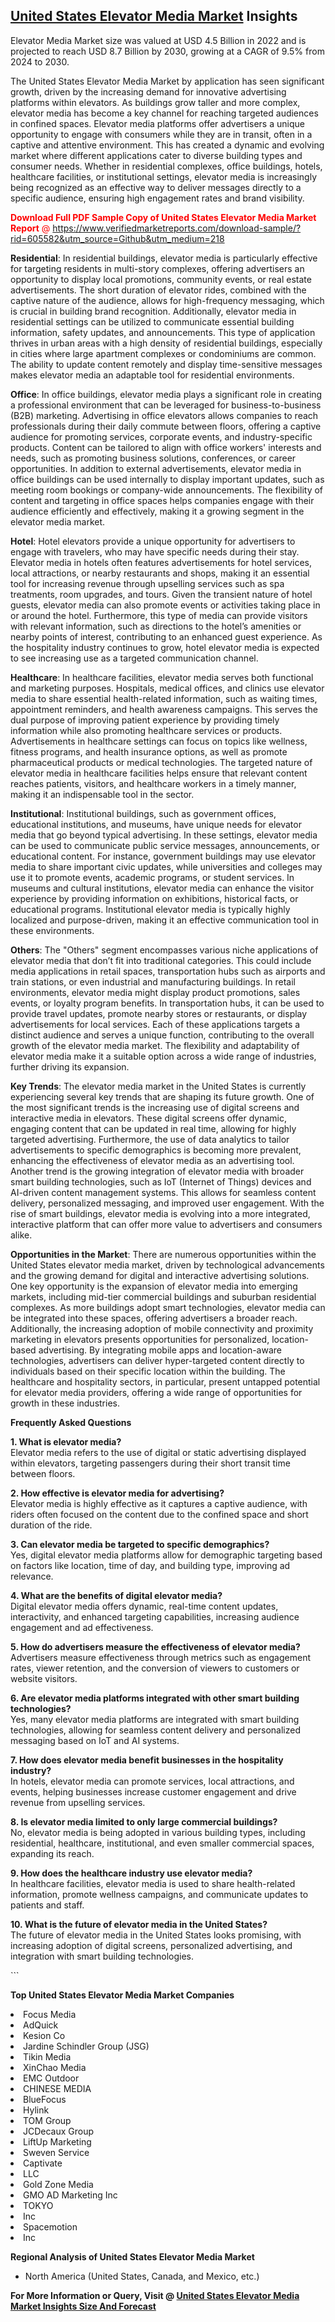<h2><a href="https://www.verifiedmarketreports.com/download-sample/?rid=605582&amp;utm_source=Github&amp;utm_medium=218" target="_blank">United States Elevator Media Market</a> Insights</h2><p>Elevator Media Market size was valued at USD 4.5 Billion in 2022 and is projected to reach USD 8.7 Billion by 2030, growing at a CAGR of 9.5% from 2024 to 2030.</p><p> <p>The United States Elevator Media Market by application has seen significant growth, driven by the increasing demand for innovative advertising platforms within elevators. As buildings grow taller and more complex, elevator media has become a key channel for reaching targeted audiences in confined spaces. Elevator media platforms offer advertisers a unique opportunity to engage with consumers while they are in transit, often in a captive and attentive environment. This has created a dynamic and evolving market where different applications cater to diverse building types and consumer needs. Whether in residential complexes, office buildings, hotels, healthcare facilities, or institutional settings, elevator media is increasingly being recognized as an effective way to deliver messages directly to a specific audience, ensuring high engagement rates and brand visibility. <p><span class=""><span style="color: #ff0000;"><strong>Download Full PDF Sample Copy of United States Elevator Media Market Report</strong> @ </span><a href="https://www.verifiedmarketreports.com/download-sample/?rid=605582&amp;utm_source=Github&amp;utm_medium=218" target="_blank">https://www.verifiedmarketreports.com/download-sample/?rid=605582&amp;utm_source=Github&amp;utm_medium=218</a></span></p></p> <p><strong>Residential</strong>: In residential buildings, elevator media is particularly effective for targeting residents in multi-story complexes, offering advertisers an opportunity to display local promotions, community events, or real estate advertisements. The short duration of elevator rides, combined with the captive nature of the audience, allows for high-frequency messaging, which is crucial in building brand recognition. Additionally, elevator media in residential settings can be utilized to communicate essential building information, safety updates, and announcements. This type of application thrives in urban areas with a high density of residential buildings, especially in cities where large apartment complexes or condominiums are common. The ability to update content remotely and display time-sensitive messages makes elevator media an adaptable tool for residential environments. <p><strong>Office</strong>: In office buildings, elevator media plays a significant role in creating a professional environment that can be leveraged for business-to-business (B2B) marketing. Advertising in office elevators allows companies to reach professionals during their daily commute between floors, offering a captive audience for promoting services, corporate events, and industry-specific products. Content can be tailored to align with office workers' interests and needs, such as promoting business solutions, conferences, or career opportunities. In addition to external advertisements, elevator media in office buildings can be used internally to display important updates, such as meeting room bookings or company-wide announcements. The flexibility of content and targeting in office spaces helps companies engage with their audience efficiently and effectively, making it a growing segment in the elevator media market. <p><strong>Hotel</strong>: Hotel elevators provide a unique opportunity for advertisers to engage with travelers, who may have specific needs during their stay. Elevator media in hotels often features advertisements for hotel services, local attractions, or nearby restaurants and shops, making it an essential tool for increasing revenue through upselling services such as spa treatments, room upgrades, and tours. Given the transient nature of hotel guests, elevator media can also promote events or activities taking place in or around the hotel. Furthermore, this type of media can provide visitors with relevant information, such as directions to the hotel’s amenities or nearby points of interest, contributing to an enhanced guest experience. As the hospitality industry continues to grow, hotel elevator media is expected to see increasing use as a targeted communication channel. <p><strong>Healthcare</strong>: In healthcare facilities, elevator media serves both functional and marketing purposes. Hospitals, medical offices, and clinics use elevator media to share essential health-related information, such as waiting times, appointment reminders, and health awareness campaigns. This serves the dual purpose of improving patient experience by providing timely information while also promoting healthcare services or products. Advertisements in healthcare settings can focus on topics like wellness, fitness programs, and health insurance options, as well as promote pharmaceutical products or medical technologies. The targeted nature of elevator media in healthcare facilities helps ensure that relevant content reaches patients, visitors, and healthcare workers in a timely manner, making it an indispensable tool in the sector. <p><strong>Institutional</strong>: Institutional buildings, such as government offices, educational institutions, and museums, have unique needs for elevator media that go beyond typical advertising. In these settings, elevator media can be used to communicate public service messages, announcements, or educational content. For instance, government buildings may use elevator media to share important civic updates, while universities and colleges may use it to promote events, academic programs, or student services. In museums and cultural institutions, elevator media can enhance the visitor experience by providing information on exhibitions, historical facts, or educational programs. Institutional elevator media is typically highly localized and purpose-driven, making it an effective communication tool in these environments. <p><strong>Others</strong>: The "Others" segment encompasses various niche applications of elevator media that don’t fit into traditional categories. This could include media applications in retail spaces, transportation hubs such as airports and train stations, or even industrial and manufacturing buildings. In retail environments, elevator media might display product promotions, sales events, or loyalty program benefits. In transportation hubs, it can be used to provide travel updates, promote nearby stores or restaurants, or display advertisements for local services. Each of these applications targets a distinct audience and serves a unique function, contributing to the overall growth of the elevator media market. The flexibility and adaptability of elevator media make it a suitable option across a wide range of industries, further driving its expansion. <p><strong>Key Trends</strong>: The elevator media market in the United States is currently experiencing several key trends that are shaping its future growth. One of the most significant trends is the increasing use of digital screens and interactive media in elevators. These digital screens offer dynamic, engaging content that can be updated in real time, allowing for highly targeted advertising. Furthermore, the use of data analytics to tailor advertisements to specific demographics is becoming more prevalent, enhancing the effectiveness of elevator media as an advertising tool. Another trend is the growing integration of elevator media with broader smart building technologies, such as IoT (Internet of Things) devices and AI-driven content management systems. This allows for seamless content delivery, personalized messaging, and improved user engagement. With the rise of smart buildings, elevator media is evolving into a more integrated, interactive platform that can offer more value to advertisers and consumers alike. <p><strong>Opportunities in the Market</strong>: There are numerous opportunities within the United States elevator media market, driven by technological advancements and the growing demand for digital and interactive advertising solutions. One key opportunity is the expansion of elevator media into emerging markets, including mid-tier commercial buildings and suburban residential complexes. As more buildings adopt smart technologies, elevator media can be integrated into these spaces, offering advertisers a broader reach. Additionally, the increasing adoption of mobile connectivity and proximity marketing in elevators presents opportunities for personalized, location-based advertising. By integrating mobile apps and location-aware technologies, advertisers can deliver hyper-targeted content directly to individuals based on their specific location within the building. The healthcare and hospitality sectors, in particular, present untapped potential for elevator media providers, offering a wide range of opportunities for growth in these industries. <p><p><strong>Frequently Asked Questions</strong></p> <p><strong>1. What is elevator media?</strong><br>Elevator media refers to the use of digital or static advertising displayed within elevators, targeting passengers during their short transit time between floors.</p> <p><strong>2. How effective is elevator media for advertising?</strong><br>Elevator media is highly effective as it captures a captive audience, with riders often focused on the content due to the confined space and short duration of the ride.</p> <p><strong>3. Can elevator media be targeted to specific demographics?</strong><br>Yes, digital elevator media platforms allow for demographic targeting based on factors like location, time of day, and building type, improving ad relevance.</p> <p><strong>4. What are the benefits of digital elevator media?</strong><br>Digital elevator media offers dynamic, real-time content updates, interactivity, and enhanced targeting capabilities, increasing audience engagement and ad effectiveness.</p> <p><strong>5. How do advertisers measure the effectiveness of elevator media?</strong><br>Advertisers measure effectiveness through metrics such as engagement rates, viewer retention, and the conversion of viewers to customers or website visitors.</p> <p><strong>6. Are elevator media platforms integrated with other smart building technologies?</strong><br>Yes, many elevator media platforms are integrated with smart building technologies, allowing for seamless content delivery and personalized messaging based on IoT and AI systems.</p> <p><strong>7. How does elevator media benefit businesses in the hospitality industry?</strong><br>In hotels, elevator media can promote services, local attractions, and events, helping businesses increase customer engagement and drive revenue from upselling services.</p> <p><strong>8. Is elevator media limited to only large commercial buildings?</strong><br>No, elevator media is being adopted in various building types, including residential, healthcare, institutional, and even smaller commercial spaces, expanding its reach.</p> <p><strong>9. How does the healthcare industry use elevator media?</strong><br>In healthcare facilities, elevator media is used to share health-related information, promote wellness campaigns, and communicate updates to patients and staff.</p> <p><strong>10. What is the future of elevator media in the United States?</strong><br>The future of elevator media in the United States looks promising, with increasing adoption of digital screens, personalized advertising, and integration with smart building technologies.</p> ```</p><p><strong>Top United States Elevator Media Market Companies</strong></p><div data-test-id=""><p><li>Focus Media</li><li> AdQuick</li><li> Kesion Co</li><li> Jardine Schindler Group (JSG)</li><li> Tikin Media</li><li> XinChao Media</li><li> EMC Outdoor</li><li> CHINESE MEDIA</li><li> BlueFocus</li><li> Hylink</li><li> TOM Group</li><li> JCDecaux Group</li><li> LiftUp Marketing</li><li> Sweven Service</li><li> Captivate</li><li> LLC</li><li> Gold Zone Media</li><li> GMO AD Marketing Inc</li><li> TOKYO</li><li> Inc</li><li> Spacemotion</li><li> Inc</li></p><div><strong>Regional Analysis of&nbsp;United States Elevator Media Market</strong></div><ul><li dir="ltr"><p dir="ltr">North America&nbsp;(United States, Canada, and Mexico, etc.)</p></li></ul><p><strong>For More Information or Query, Visit @&nbsp;</strong><strong><a href="https://www.verifiedmarketreports.com/product/elevator-media-market/?utm_source=Github&amp;utm_medium=218" target="_blank">United States Elevator Media Market Insights Size And Forecast</a></strong></p></div>

